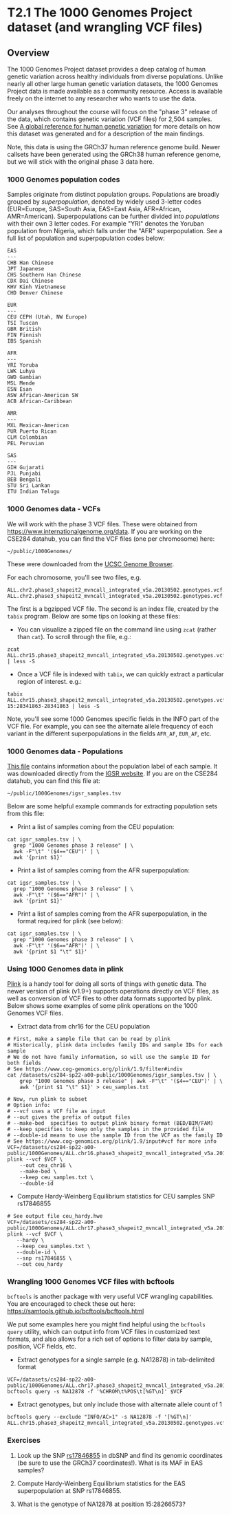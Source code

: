 # T2.1 The 1000 Genomes Project dataset (and wrangling VCF files)

## Overview

The 1000 Genomes Project dataset provides a deep catalog of human genetic variation across healthy individuals from diverse populations.
Unlike nearly all other large human genetic variation datasets, the 1000 Genomes Project data is made available as a community resource. Access is available freely on the internet to any researcher who wants to use the data.

Our analyses throughout the course will focus on the "phase 3" release of the data, which contains genetic variation (VCF files) for 2,504 samples. See [A global reference for human genetic variation](https://www.nature.com/articles/nature15393) for more details on how this dataset was generated and for a description of the main findings.

Note, this data is using the GRCh37 human reference genome build. Newer callsets have been generated using the GRCh38 human reference genome, but we will stick with the original phase 3 data here.

### 1000 Genomes population codes
Samples originate from distinct population groups.
Populations are broadly grouped by *superpopulation*, denoted by widely used 3-letter codes (EUR=Europe, SAS=South Asia, EAS=East Asia, AFR=African, AMR=American).
Superpopulations can be further divided into *populations* with their own 3 letter codes. 
For example "YRI" denotes the Yoruban population from Nigeria, which falls under the "AFR" superpopulation.
See a full list of population and superpopulation codes below:

```
EAS
---
CHB	Han Chinese
JPT	Japanese
CHS	Southern Han Chinese
CDX	Dai Chinese
KHV	Kinh Vietnamese
CHD	Denver Chinese

EUR
---
CEU	CEPH (Utah, NW Europe)
TSI	Tuscan
GBR	British
FIN	Finnish
IBS	Spanish

AFR
---
YRI	Yoruba
LWK	Luhya
GWD	Gambian
MSL	Mende
ESN	Esan
ASW	African-American SW
ACB	African-Caribbean

AMR
---
MXL	Mexican-American
PUR	Puerto Rican
CLM	Colombian
PEL	Peruvian

SAS
---
GIH	Gujarati
PJL	Punjabi
BEB	Bengali 
STU	Sri Lankan
ITU	Indian Telugu
```

### 1000 Genomes data - VCFs

We will work with the phase 3 VCF files. These were obtained from https://www.internationalgenome.org/data. If you are working on the CSE284 datahub, you can find the VCF files (one per chromosome) here:

```
~/public/1000Genomes/
```

These were downloaded from the [UCSC Genome Browser](https://hgdownload.cse.ucsc.edu/gbdb/hg19/1000Genomes/phase3/).

For each chromosome, you'll see two files, e.g.
```
ALL.chr2.phase3_shapeit2_mvncall_integrated_v5a.20130502.genotypes.vcf.gz
ALL.chr2.phase3_shapeit2_mvncall_integrated_v5a.20130502.genotypes.vcf.gz.tbi
```

The first is a bgzipped VCF file. The second is an index file, created by the `tabix` program. Below are some tips on looking at these files:

* You can visualize a zipped file on the command line using `zcat` (rather than `cat`). To scroll through the file, e.g.:
```
zcat ALL.chr15.phase3_shapeit2_mvncall_integrated_v5a.20130502.genotypes.vcf.gz | less -S
```

* Once a VCF file is indexed with `tabix`, we can quickly extract a particular region of interest. e.g.:
```
tabix ALL.chr15.phase3_shapeit2_mvncall_integrated_v5a.20130502.genotypes.vcf.gz 15:28341863-28341863 | less -S
```

Note, you'll see some 1000 Genomes specific fields in the INFO part of the VCF file. For example, you can see the alternate allele frequency of each variant in the different superpopulations in the fields `AFR_AF`, `EUR_AF`, etc.

### 1000 Genomes data - Populations

[This file](https://github.com/gymrek-lab/personal-genomics-textbook/blob/main/data/igsr_samples.tsv) contains information about the population label of each sample. It was downloaded directly from the [IGSR website](https://www.internationalgenome.org/data-portal/sample). If you are on the CSE284 datahub, you can find this file at:

```
~/public/1000Genomes/igsr_samples.tsv
```

Below are some helpful example commands for extracting population sets from this file:

* Print a list of samples coming from the CEU population:
```
cat igsr_samples.tsv | \
  grep "1000 Genomes phase 3 release" | \
  awk -F"\t" '($4=="CEU")' | \
  awk '{print $1}'
```

* Print a list of samples coming from the AFR superpopulation:
```
cat igsr_samples.tsv | \
  grep "1000 Genomes phase 3 release" | \
  awk -F"\t" '($6=="AFR")' | \
  awk '{print $1}'
```

* Print a list of samples coming from the AFR superpopulation, in the format required for plink (see below):
```
cat igsr_samples.tsv | \
  grep "1000 Genomes phase 3 release" | \
  awk -F"\t" '($6=="AFR")' | \
  awk '{print $1 "\t" $1}'
```

### Using 1000 Genomes data in plink

[Plink](https://www.cog-genomics.org/plink/1.9/) is a handy tool for doing all sorts of things with genetic data. The newer version of plink (v1.9+) supports operations directly on VCF files, as well as conversion of VCF files to other data formats supported by plink.
Below shows some examples of some plink operations on the 1000 Genomes VCF files.

* Extract data from chr16 for the CEU population

```
# First, make a sample file that can be read by plink
# Historically, plink data includes family IDs and sample IDs for each sample
# We do not have family information, so will use the sample ID for both fields
# See https://www.cog-genomics.org/plink/1.9/filter#indiv
cat /datasets/cs284-sp22-a00-public/1000Genomes/igsr_samples.tsv | \
	grep "1000 Genomes phase 3 release" | awk -F"\t" '($4=="CEU")' | \
	awk '{print $1 "\t" $1}' > ceu_samples.txt

# Now, run plink to subset
# Option info:
# --vcf uses a VCF file as input
# --out gives the prefix of output files
# --make-bed  specifies to output plink binary format (BED/BIM/FAM)
# --keep specifies to keep only the samples in the provided file
# --double-id means to use the sample ID from the VCF as the family ID 
# See https://www.cog-genomics.org/plink/1.9/input#vcf for more info
VCF=/datasets/cs284-sp22-a00-public/1000Genomes/ALL.chr16.phase3_shapeit2_mvncall_integrated_v5a.20130502.genotypes.vcf.gz
plink --vcf $VCF \
	--out ceu_chr16 \
	--make-bed \
	--keep ceu_samples.txt \
	--double-id
```

* Compute Hardy-Weinberg Equilibrium statistics for CEU samples SNP rs17846855

```
# See output file ceu_hardy.hwe
VCF=/datasets/cs284-sp22-a00-public/1000Genomes/ALL.chr17.phase3_shapeit2_mvncall_integrated_v5a.20130502.genotypes.vcf.gz
plink --vcf $VCF \
   --hardy \
   --keep ceu_samples.txt \
   --double-id \
   --snp rs17846855 \
   --out ceu_hardy
```

### Wrangling 1000 Genomes VCF files with bcftools

`bcftools` is another package with very useful VCF wrangling capabilities. 
You are encouraged to check these out here: https://samtools.github.io/bcftools/bcftools.html

We put some examples here you might find helpful using the `bcftools query` utility, which can output info from VCF files in customized text formats, and also allows for a rich set of options to filter data by sample, position, VCF fields, etc.

* Extract genotypes for a single sample (e.g. NA12878) in tab-delimited format
```
VCF=/datasets/cs284-sp22-a00-public/1000Genomes/ALL.chr17.phase3_shapeit2_mvncall_integrated_v5a.20130502.genotypes.vcf.gz
bcftools query -s NA12878 -f '%CHROM\t%POS\t[%GT\n]' $VCF
```

* Extract genotypes, but only include those with alternate allele count of 1
```
bcftools query --exclude "INFO/AC>1" -s NA12878 -f '[%GT\n]' ALL.chr15.phase3_shapeit2_mvncall_integrated_v5a.20130502.genotypes.vcf.gz
```

### Exercises

1. Look up the SNP [rs17846855](https://www.ncbi.nlm.nih.gov/snp/rs17846855) in dbSNP and find its genomic coordinates (be sure to use the GRCh37 coordinates!). What is its MAF in EAS samples?

2. Compute Hardy-Weinberg Equilibrium statistics for the EAS superpopulation at SNP rs17846855.

3. What is the genotype of NA12878 at position 15:28266573?

